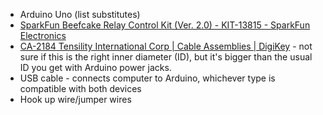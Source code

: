 - Arduino Uno (list substitutes)
- [SparkFun Beefcake Relay Control Kit (Ver. 2.0) - KIT-13815 - SparkFun Electronics](https://www.sparkfun.com/products/13815)
- [CA-2184 Tensility International Corp | Cable Assemblies | DigiKey](https://www.digikey.ca/en/products/detail/tensility-international-corp/CA-2184/568575) - not sure if this is the right inner diameter (ID), but it's bigger than the usual ID you get with Arduino power jacks.
- USB cable - connects computer to Arduino, whichever type is compatible with both devices
- Hook up wire/jumper wires